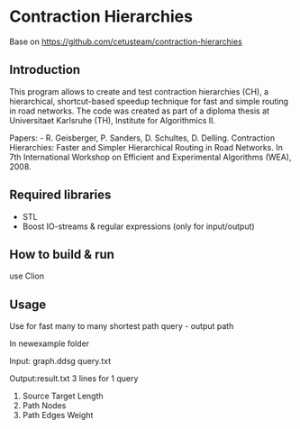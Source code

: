 Contraction Hierarchies
=======================

Base on https://github.com/cetusteam/contraction-hierarchies

Introduction
------------

This program allows to create and test contraction hierarchies (CH), a
hierarchical, shortcut-based speedup technique for fast and simple
routing in road networks. The code was created as part of a diploma
thesis at Universitaet Karlsruhe (TH), Institute for Algorithmics II.

Papers: - R. Geisberger, P. Sanders, D. Schultes, D. Delling.
          Contraction Hierarchies: Faster and Simpler Hierarchical Routing
          in Road Networks. In 7th International Workshop on Efficient and
          Experimental Algorithms (WEA), 2008.

Required libraries
------------------

- STL
- Boost IO-streams & regular expressions (only for input/output)

How to build & run
------------------

use Clion


Usage
------------------------

Use for fast many to many shortest path query - output path

In newexample folder

Input: graph.ddsg query.txt

Output:result.txt
3 lines for 1 query
1. Source Target Length
2. Path Nodes
3. Path Edges Weight
